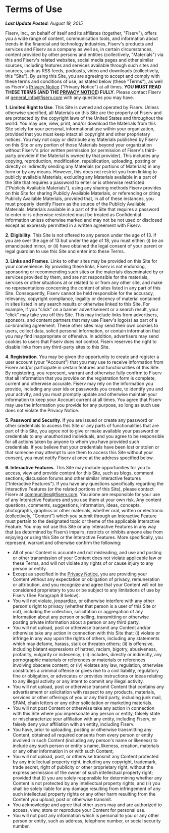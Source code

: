 # Terms of Use

***Last Update Posted**: August 19, 2015*

Fiserv, Inc., on behalf of itself and its affiliates (together, "Fiserv"), offers you a wide range of content, communication tools, and information about trends in the financial and technology industries, Fiserv's products and services and Fiserv as a company as well as, in certain circumstances, content provided by other persons and entities (collectively, "Materials") via this and Fiserv's related websites, social media pages and other similar sources, including features and services available through such sites and sources, such as RSS feeds, podcasts, video and downloads (collectively, this "Site"). By using this Site, you are agreeing to accept and comply with these terms and conditions of use, as stated below (these "Terms"), as well as Fiserv's [Privacy Notice](?path=/docs/privacy-notice/latest.md) ("Privacy Notice") at all times. **YOU MUST READ THESE TERMS (AND THE [PRIVACY NOTICE](?path=/docs/privacy-notice/latest.md)) FULLY**. Please contact Fiserv at general_info@fiserv.com with any questions you may have.

**1. Limited Right to Use**. This Site is owned and operated by Fiserv. Unless otherwise specified, all Materials on this Site are the property of Fiserv and are protected by the copyright laws of the United States and throughout the world. You may use, view, print, and/or download the Materials from this Site solely for your personal, informational use within your organization, provided that you must keep intact all copyright and other proprietary notices. You may not copy or distribute any Materials published by Fiserv on this Site or any portion of those Materials beyond your organization without Fiserv's prior written permission (or permission of Fiserv's third-party provider if the Material is owned by that provider). This includes any copying, reproduction, modification, republication, uploading, posting or directly or indirectly sending any Materials (or portions of Materials) in any form or by any means. However, this does not restrict you from linking to publicly available Materials, excluding any Materials available in a part of the Site that requires a password to enter or is otherwise restricted ("Publicly Available Materials"), using any sharing methods Fiserv provides on this Site for sharing Publicly Available Materials, or referencing or citing Publicly Available Materials, provided that, in all of these instances, you must properly identify Fiserv as the source of the Publicly Available Materials.  Materials available in a part of the Site that requires a password to enter or is otherwise restricted must be treated as Confidential Information unless otherwise marked and may not be not used or disclosed except as expressly permitted in a written agreement with Fiserv.

**2. Eligibility**. This Site is not offered to any person under the age of 13. If you are over the age of 13 but under the age of 18, you must either: (i) be an emancipated minor, or (ii) have obtained the legal consent of your parent or legal guardian to use this Site and enter into these Terms.

**3. Links and Frames**. Links to other sites may be provided on this Site for your convenience. By providing these links, Fiserv is not endorsing, sponsoring or recommending such sites or the materials disseminated by or services provided by them, and are not responsible for the materials, services or other situations at or related to or from any other site, and make no representations concerning the content of sites listed in any part of this Site. Consequently, Fiserv cannot be held responsible for the accuracy, relevancy, copyright compliance, legality or decency of material contained in sites listed in any search results or otherwise linked to this Site. For example, if you "click" on a banner advertisement or a search result, your "click" may take you off this Site. This may include links from advertisers, sponsors, and content partners that may use Fiserv's logo(s) as part of a co-branding agreement. These other sites may send their own cookies to users, collect data, solicit personal information, or contain information that you may find inappropriate or offensive. In addition, advertisers may send cookies to users that Fiserv does not control. Fiserv reserves the right to disable links from any third-party sites to this Site.

**4. Registration**. You may be given the opportunity to create and register a user account (your "Account") that you may use to receive information from Fiserv and/or participate in certain features and functionalities of this Site. By registering, you represent, warrant and otherwise fully confirm to Fiserv that all information that you provide on the registration form is complete, current and otherwise accurate. Fiserv may rely on the information you provide, including any user ids or passwords you create, to identify you and your activity, and you must promptly update and otherwise maintain your information to keep your Account current at all times. You agree that Fiserv may use the information you provide for any purpose, so long as such use does not violate the Privacy Notice.

**5. Password and Security**. If you are issued or create any password or other credentials to access this Site or any parts of functionalities that are part of this Site, you agree not to give or make available your password or credentials to any unauthorized individuals, and you agree to be responsible for all actions taken by anyone to whom you have provided such credentials. If you believe that your credentials have been lost or stolen or that someone may attempt to use them to access this Site without your consent, you must notify Fiserv at once at the address specified below.

**6. Interactive Features**. This Site may include opportunities for you to access, view and provide content for this Site, such as blogs, comment sections, discussion forums and other similar interactive features ("Interactive Features"). If you have any questions specifically regarding the Interactive Features (or the related portions of this Site), please contact Fiserv at communities@fiserv.com. You alone are responsible for your use of any Interactive Features and you use them at your own risk. Any content questions, comments, suggestions, information, ideas, concepts, photographs, graphics or other materials, whether oral, written or electronic (collectively, "Content") which you submit through an Interactive Feature must pertain to the designated topic or theme of the applicable Interactive Feature. You may not use this Site or any Interactive Features in any way that (as determined by Fiserv) impairs, restricts or inhibits anyone else from enjoying or using this Site or the Interactive Features. More specifically, you represent, warrant and otherwise confirm the following:

- All of your Content is accurate and not misleading, and use and posting or other transmission of your Content does not violate applicable law or these Terms, and will not violate any rights of or cause injury to any person or entity.
- Except as specified in the [Privacy Notice](?path=/docs/privacy-notice/latest.md), you are providing your Content without any expectation or obligation of privacy, remuneration or attribution, and you recognize and agree that your Content will not be considered proprietary to you or be subject to any limitations of use by Fiserv (See Paragraph 8 below).
- You will not violate, jeopardize, or otherwise interfere with any other person's right to privacy (whether that person is a user of this Site or not), including the collection, solicitation or aggregation of any information about any person or selling, transmitting or otherwise posting private information about a person or any third party.
- You will not upload, post or otherwise transmit any Content and/or otherwise take any action in connection with this Site that: (i) violate or infringe in any way upon the rights of others, including any statements which may defame, harass, stalk or threaten others; (ii) is offensive, including blatant expressions of hatred, racism, bigotry, abusiveness, profanity, vulgarity or indecency; (iii) includes, directly or indirectly, any pornographic materials or references or materials or references involving obscene content; or (iv) violates any law, regulation, otherwise constitutes a criminal offense or gives rise to a civil liability, regulatory fine or obligation, or advocates or provides instructions or ideas relating to any illegal activity or any intent to commit any illegal activity.
- You will not upload, post or otherwise transmit Content that contains any advertisement or solicitation with respect to any products, materials, services or other offerings of you or any third party, including junk mail, SPAM, chain letters or any other solicitation or marketing materials.
- You will not post Content or otherwise take any action in connection with this Site where you impersonate any person or entity, falsely state or mischaracterize your affiliation with any entity, including Fiserv, or falsely deny your affiliation with an entity, including Fiserv.
- You have, prior to uploading, posting or otherwise transmitting any Content, obtained all required consents from every person or entity involved in such Content (including any person's name or likeness) to include any such person or entity's name, likeness, creation, materials or any other information in or with such Content;
- You will not upload, post, or otherwise transmit any Content protected by any intellectual property right, including any copyright, trademark, trade secret, right of publicity or other proprietary right, without the express permission of the owner of such intellectual property right; provided that (i) you are solely responsible for determining whether any Content is not protected by any intellectual property rights, and (ii) you shall be solely liable for any damage resulting from infringement of any such intellectual property rights or any other harm resulting from the Content you upload, post or otherwise transmit.
- You acknowledge and agree that other users may and are authorized to access, view, store or reproduce your Content for personal use.
- You will not post any information which is personal to you or any other person or entity, such as address, telephone number, or social security number.
